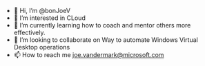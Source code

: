 - 👋 Hi, I’m @bonJoeV
- 👀 I’m interested in CLoud
- 🌱 I’m currently learning how to coach and mentor others more effectively. 
- 💞️ I’m looking to collaborate on Way to automate Windows Virtual Desktop operations
- 📫 How to reach me joe.vandermark@microsoft.com

<!---
bonJoeV/bonJoeV is a ✨ special ✨ repository because its `README.md` (this file) appears on your GitHub profile.
You can click the Preview link to take a look at your changes.
--->
